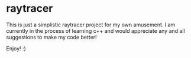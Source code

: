 # raytracer
This is just a simplistic raytracer project for my own amusement.
I am currently in the process of learning c++ and would appreciate any and all suggestions to make my code better! 

Enjoy! :) 
